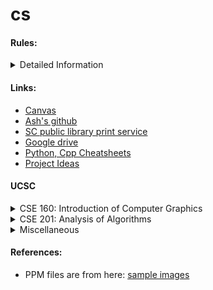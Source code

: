 # cs

#### Rules:

<details>
  <summary>Detailed Information</summary>
  <pre>
    - Language of code : C/C++ + Python
    - Format of Images used:
        - PPM
    - Question with hard answers:
        - 1D or 2D array for image representation
        - Array of Structures or Structure of Arrays 
        - I choose Structure of 2d Arrays for now.
    - Function naming:
        - Class names: First letter capital
        - functoins, var names etc: camel case
        - private members: m_CamelCaseName
        - pCamelCaseName
        - mCamelCaseName
    -  Conventions: https://google.github.io/styleguide/cppguide.html
    - Use native api for rendering purposes!
        - Use metal and its associated system.
  </pre>
</details>

#### Links:

- <a href="https://canvas.ucsc.edu" style="color: inherit; text-decoration: underline;">Canvas</a>
- <a href="https://github.com/ashwanirathee" style="color: inherit; text-decoration: underline;">Ash's github</a>
- <a href="https://www.santacruzpl.org/services/wireless-printing/" style="color: inherit; text-decoration: underline;">SC public library print service</a>
- <a href="https://drive.google.com" style="color: inherit; text-decoration: underline;">Google drive</a>
- <a href="apps/cheatsheets/" style="color: inherit; text-decoration: underline;">Python, Cpp Cheatsheets</a>
- <a href="https://gist.github.com/ashwanirathee/d39b704e13e5fa18181ab474d5f7fdb7" style="color: inherit; text-decoration: underline;">Project Ideas</a>
#### UCSC

<details>
  <summary>CSE 160: Introduction of Computer Graphics</summary>
<ul>
<li>
<a href="https://canvas.ucsc.edu/courses/78931" style="color: inherit; text-decoration: underline;">Prof James's course page</a>
</li>
<li>
<a href="https://piazza.com/class" style="color: inherit; text-decoration: underline;">Prof James's piazza </a>
</li>
</ul>
</details>

<details>
  <summary>CSE 201: Analysis of Algorithms</summary>
  <ul>
  <li>
  <a href="https://users.soe.ucsc.edu/~sesh/" style="color: inherit; text-decoration: underline;">Prof Sesh's webpage</a>
  </li>
  <li>
  <a href="https://users.soe.ucsc.edu/~sesh/Teaching/2025/CSE201/index.html" style="color: inherit; text-decoration: underline;">Prof Sesh's class webpage</a>
  </li>
  <li>
  <a href="https://edstem.org/us/courses/71554/discussion/6078915" style="color: inherit; text-decoration: underline;">Prof Sesh's ed discussion</a>
  </li>
  <li>
  <a href="https://richardhammack.github.io/BookOfProof/"  style="color: inherit; text-decoration: underline;">Book of Proof for learning how to write proofs</a>
  </li>
  </ul>
</details>

<details>
  <summary>Miscellaneous</summary>
  <ul>
  <li>
    <a href="https://groups.google.com/a/ucsc.edu/g/tajobs-group" style="color: inherit; text-decoration: underline;"> TA opportunities</a>
  </li>
  <li>
  <a href="https://pgealerts.alerts.pge.com/outage-tools/outage-map/" style="color: inherit; text-decoration: underline;"> Power Outage Map</a>
  </li>
  <li>
  <a href="https://rt.scmetro.org/home" style="color: inherit; text-decoration: underline;"> SC Metro Real Time Maps</a>
  </li>
  https://www.scmtd.com/en/routes/schedule/202521/17/wd_ob
    <li>
  <a href="https://www.scmtd.com/en/routes/schedule/202521/17/wd_ob" style="color: inherit; text-decoration: underline;"> SC Metro Schedules</a>
  </li>
  </ul>
</details>

#### References:

- PPM files are from here: <a href="https://www.cs.cornell.edu/courses/cs664/2003fa/images/" style="color: inherit; text-decoration: underline;">sample images</a>
